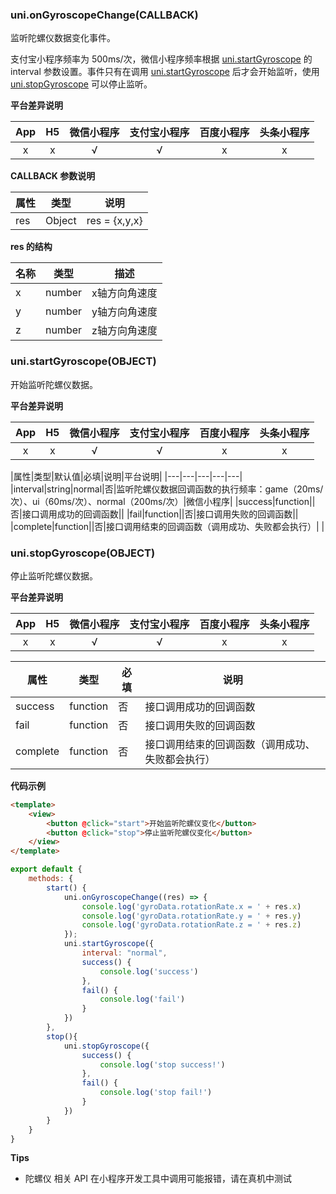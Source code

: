 ### uni.onGyroscopeChange(CALLBACK)

监听陀螺仪数据变化事件。

支付宝小程序频率为 500ms/次，微信小程序频率根据 [uni.startGyroscope](/api/system/gyroscope?id=startgyroscope) 的 interval 参数设置。事件只有在调用 [uni.startGyroscope](/api/system/gyroscope?id=startgyroscope) 后才会开始监听，使用 [uni.stopGyroscope](/api/system/gyroscope?id=stopgyroscope) 可以停止监听。

**平台差异说明**

|App|H5|微信小程序|支付宝小程序|百度小程序|头条小程序|
|:-:|:-:|:-:|:-:|:-:|:-:|
|x|x|√|√|x|x|

**CALLBACK 参数说明**

|属性|类型|说明
|--|--|--|
|res|Object|res = {x,y,x}|

**res 的结构**

|名称|类型|描述|
|---|---|---|
|x|number|x轴方向角速度|
|y|number|y轴方向角速度|
|z|number|z轴方向角速度|

### uni.startGyroscope(OBJECT)

开始监听陀螺仪数据。

**平台差异说明**

|App|H5|微信小程序|支付宝小程序|百度小程序|头条小程序|
|:-:|:-:|:-:|:-:|:-:|:-:|
|x|x|√|√|x|x|

|属性|类型|默认值|必填|说明|平台说明|
|---|---|---|---|---|
|interval|string|normal|否|监听陀螺仪数据回调函数的执行频率：game（20ms/次）、ui（60ms/次）、normal（200ms/次）|微信小程序|
|success|function||否|接口调用成功的回调函数||
|fail|function||否|接口调用失败的回调函数||
|complete|function||否|接口调用结束的回调函数（调用成功、失败都会执行）|&nbsp;|

### uni.stopGyroscope(OBJECT)

停止监听陀螺仪数据。

**平台差异说明**

|App|H5|微信小程序|支付宝小程序|百度小程序|头条小程序|
|:-:|:-:|:-:|:-:|:-:|:-:|
|x|x|√|√|x|x|

|属性|类型|必填|说明|
|---|---|---|---|
|success|function|否|接口调用成功的回调函数|
|fail|function|否|接口调用失败的回调函数|
|complete|function|否|接口调用结束的回调函数（调用成功、失败都会执行）|

**代码示例**

```html
<template>
    <view>
        <button @click="start">开始监听陀螺仪变化</button>
        <button @click="stop">停止监听陀螺仪变化</button>
    </view>
</template>
```

```javascript
export default {
    methods: {
        start() {
            uni.onGyroscopeChange((res) => {
                console.log('gyroData.rotationRate.x = ' + res.x)
                console.log('gyroData.rotationRate.y = ' + res.y)
                console.log('gyroData.rotationRate.z = ' + res.z)
            });
            uni.startGyroscope({
                interval: "normal",
                success() {
                    console.log('success')
                },
                fail() {
                    console.log('fail')
                }
            })
        },
        stop(){
            uni.stopGyroscope({
                success() {
                    console.log('stop success!')
                },
                fail() {
                    console.log('stop fail!')
                }
            })
        }
    }
}
```

**Tips**

* 陀螺仪 相关 API 在小程序开发工具中调用可能报错，请在真机中测试